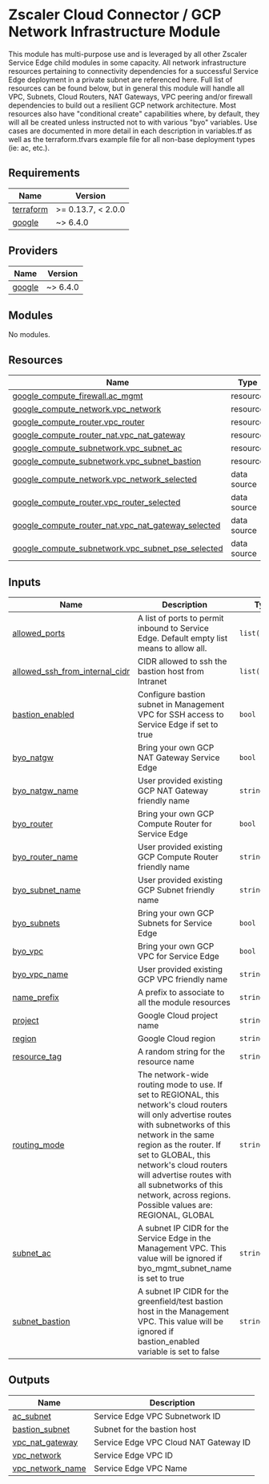 # Zscaler Cloud Connector / GCP Network Infrastructure Module

This module has multi-purpose use and is leveraged by all other Zscaler Service Edge child modules in some capacity. All network infrastructure resources pertaining to connectivity dependencies for a successful Service Edge deployment in a private subnet are referenced here. Full list of resources can be found below, but in general this module will handle all VPC, Subnets, Cloud Routers, NAT Gateways, VPC peering and/or firewall dependencies to build out a resilient GCP network architecture. Most resources also have "conditional create" capabilities where, by default, they will all be created unless instructed not to with various "byo" variables. Use cases are documented in more detail in each description in variables.tf as well as the terraform.tfvars example file for all non-base deployment types (ie: ac, etc.).


<!-- BEGINNING OF PRE-COMMIT-TERRAFORM DOCS HOOK -->
## Requirements

| Name | Version |
|------|---------|
| <a name="requirement_terraform"></a> [terraform](#requirement\_terraform) | >= 0.13.7, < 2.0.0 |
| <a name="requirement_google"></a> [google](#requirement\_google) | ~> 6.4.0 |

## Providers

| Name | Version |
|------|---------|
| <a name="provider_google"></a> [google](#provider\_google) | ~> 6.4.0 |

## Modules

No modules.

## Resources

| Name | Type |
|------|------|
| [google_compute_firewall.ac_mgmt](https://registry.terraform.io/providers/hashicorp/google/latest/docs/resources/compute_firewall) | resource |
| [google_compute_network.vpc_network](https://registry.terraform.io/providers/hashicorp/google/latest/docs/resources/compute_network) | resource |
| [google_compute_router.vpc_router](https://registry.terraform.io/providers/hashicorp/google/latest/docs/resources/compute_router) | resource |
| [google_compute_router_nat.vpc_nat_gateway](https://registry.terraform.io/providers/hashicorp/google/latest/docs/resources/compute_router_nat) | resource |
| [google_compute_subnetwork.vpc_subnet_ac](https://registry.terraform.io/providers/hashicorp/google/latest/docs/resources/compute_subnetwork) | resource |
| [google_compute_subnetwork.vpc_subnet_bastion](https://registry.terraform.io/providers/hashicorp/google/latest/docs/resources/compute_subnetwork) | resource |
| [google_compute_network.vpc_network_selected](https://registry.terraform.io/providers/hashicorp/google/latest/docs/data-sources/compute_network) | data source |
| [google_compute_router.vpc_router_selected](https://registry.terraform.io/providers/hashicorp/google/latest/docs/data-sources/compute_router) | data source |
| [google_compute_router_nat.vpc_nat_gateway_selected](https://registry.terraform.io/providers/hashicorp/google/latest/docs/data-sources/compute_router_nat) | data source |
| [google_compute_subnetwork.vpc_subnet_pse_selected](https://registry.terraform.io/providers/hashicorp/google/latest/docs/data-sources/compute_subnetwork) | data source |

## Inputs

| Name | Description | Type | Default | Required |
|------|-------------|------|---------|:--------:|
| <a name="input_allowed_ports"></a> [allowed\_ports](#input\_allowed\_ports) | A list of ports to permit inbound to Service Edge. Default empty list means to allow all. | `list(string)` | `[]` | no |
| <a name="input_allowed_ssh_from_internal_cidr"></a> [allowed\_ssh\_from\_internal\_cidr](#input\_allowed\_ssh\_from\_internal\_cidr) | CIDR allowed to ssh the bastion host from Intranet | `list(string)` | n/a | yes |
| <a name="input_bastion_enabled"></a> [bastion\_enabled](#input\_bastion\_enabled) | Configure bastion subnet in Management VPC for SSH access to Service Edge if set to true | `bool` | `false` | no |
| <a name="input_byo_natgw"></a> [byo\_natgw](#input\_byo\_natgw) | Bring your own GCP NAT Gateway Service Edge | `bool` | `false` | no |
| <a name="input_byo_natgw_name"></a> [byo\_natgw\_name](#input\_byo\_natgw\_name) | User provided existing GCP NAT Gateway friendly name | `string` | `null` | no |
| <a name="input_byo_router"></a> [byo\_router](#input\_byo\_router) | Bring your own GCP Compute Router for Service Edge | `bool` | `false` | no |
| <a name="input_byo_router_name"></a> [byo\_router\_name](#input\_byo\_router\_name) | User provided existing GCP Compute Router friendly name | `string` | `null` | no |
| <a name="input_byo_subnet_name"></a> [byo\_subnet\_name](#input\_byo\_subnet\_name) | User provided existing GCP Subnet friendly name | `string` | `null` | no |
| <a name="input_byo_subnets"></a> [byo\_subnets](#input\_byo\_subnets) | Bring your own GCP Subnets for Service Edge | `bool` | `false` | no |
| <a name="input_byo_vpc"></a> [byo\_vpc](#input\_byo\_vpc) | Bring your own GCP VPC for Service Edge | `bool` | `false` | no |
| <a name="input_byo_vpc_name"></a> [byo\_vpc\_name](#input\_byo\_vpc\_name) | User provided existing GCP VPC friendly name | `string` | `null` | no |
| <a name="input_name_prefix"></a> [name\_prefix](#input\_name\_prefix) | A prefix to associate to all the module resources | `string` | `null` | no |
| <a name="input_project"></a> [project](#input\_project) | Google Cloud project name | `string` | n/a | yes |
| <a name="input_region"></a> [region](#input\_region) | Google Cloud region | `string` | n/a | yes |
| <a name="input_resource_tag"></a> [resource\_tag](#input\_resource\_tag) | A random string for the resource name | `string` | n/a | yes |
| <a name="input_routing_mode"></a> [routing\_mode](#input\_routing\_mode) | The network-wide routing mode to use. If set to REGIONAL, this network's cloud routers will only advertise routes with subnetworks of this network in the same region as the router. If set to GLOBAL, this network's cloud routers will advertise routes with all subnetworks of this network, across regions. Possible values are: REGIONAL, GLOBAL | `string` | `"REGIONAL"` | no |
| <a name="input_subnet_ac"></a> [subnet\_ac](#input\_subnet\_ac) | A subnet IP CIDR for the Service Edge in the Management VPC. This value will be ignored if byo\_mgmt\_subnet\_name is set to true | `string` | `"10.0.1.0/24"` | no |
| <a name="input_subnet_bastion"></a> [subnet\_bastion](#input\_subnet\_bastion) | A subnet IP CIDR for the greenfield/test bastion host in the Management VPC. This value will be ignored if bastion\_enabled variable is set to false | `string` | `"10.0.0.0/24"` | no |

## Outputs

| Name | Description |
|------|-------------|
| <a name="output_pse_subnet"></a> [ac\_subnet](#output\_ac\_subnet) | Service Edge VPC Subnetwork ID |
| <a name="output_bastion_subnet"></a> [bastion\_subnet](#output\_bastion\_subnet) | Subnet for the bastion host |
| <a name="output_vpc_nat_gateway"></a> [vpc\_nat\_gateway](#output\_vpc\_nat\_gateway) | Service Edge VPC Cloud NAT Gateway ID |
| <a name="output_vpc_network"></a> [vpc\_network](#output\_vpc\_network) | Service Edge VPC ID |
| <a name="output_vpc_network_name"></a> [vpc\_network\_name](#output\_vpc\_network\_name) | Service Edge VPC Name |
<!-- END OF PRE-COMMIT-TERRAFORM DOCS HOOK -->
